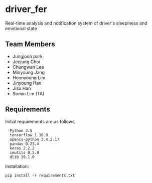 # driver_fer
Real-time analysis and notification system of driver's sleepiness and emotional state

## Team Members
  - Jungjoon park
  - Jeejung Choi
  - Chungwan Lee
  - Minyoung Jang
  - Heonyoung Lim
  - Jinyoung Han
  - Jisu Han
  - Sumin Lim (TA)

## Requirements
Initial requirements are as follows.
```
  Python 3.5
  tensorflow 1.10.0
  opencv-python 3.4.2.17
  pandas 0.23.4
  keras 2.2.2
  imutils 0.5.0
  dlib 19.1.0
```
Installation:
```
pip install -r requirements.txt
```
